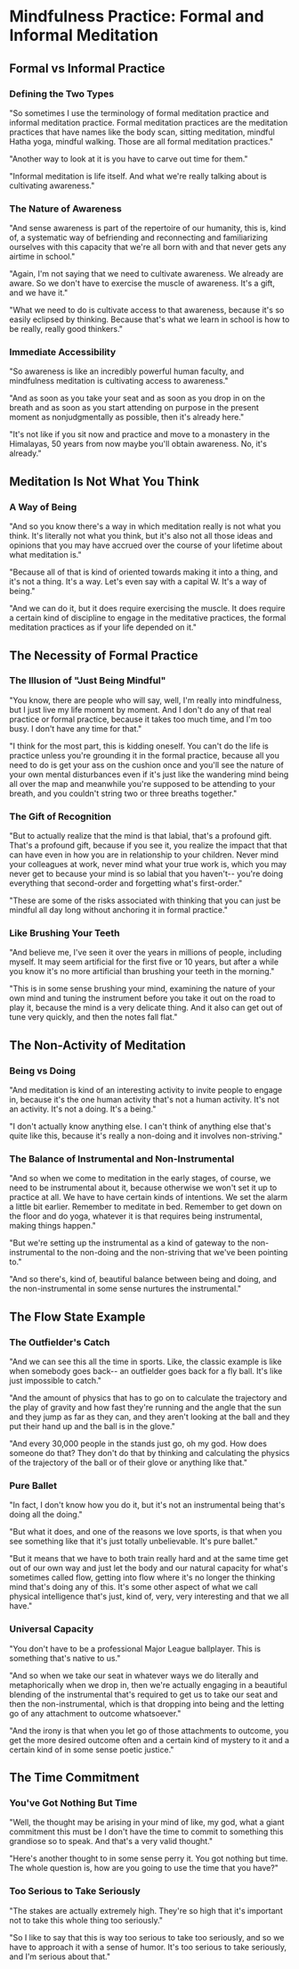 # Mindfulness Practice: Formal and Informal Meditation

## Formal vs Informal Practice

### Defining the Two Types

"So sometimes I use the terminology of formal meditation practice and informal meditation practice. Formal meditation practices are the meditation practices that have names like the body scan, sitting meditation, mindful Hatha yoga, mindful walking. Those are all formal meditation practices."

"Another way to look at it is you have to carve out time for them."

"Informal meditation is life itself. And what we're really talking about is cultivating awareness."

### The Nature of Awareness

"And sense awareness is part of the repertoire of our humanity, this is, kind of, a systematic way of befriending and reconnecting and familiarizing ourselves with this capacity that we're all born with and that never gets any airtime in school."

"Again, I'm not saying that we need to cultivate awareness. We already are aware. So we don't have to exercise the muscle of awareness. It's a gift, and we have it."

"What we need to do is cultivate access to that awareness, because it's so easily eclipsed by thinking. Because that's what we learn in school is how to be really, really good thinkers."

### Immediate Accessibility

"So awareness is like an incredibly powerful human faculty, and mindfulness meditation is cultivating access to awareness."

"And as soon as you take your seat and as soon as you drop in on the breath and as soon as you start attending on purpose in the present moment as nonjudgmentally as possible, then it's already here."

"It's not like if you sit now and practice and move to a monastery in the Himalayas, 50 years from now maybe you'll obtain awareness. No, it's already."

## Meditation Is Not What You Think

### A Way of Being

"And so you know there's a way in which meditation really is not what you think. It's literally not what you think, but it's also not all those ideas and opinions that you may have accrued over the course of your lifetime about what meditation is."

"Because all of that is kind of oriented towards making it into a thing, and it's not a thing. It's a way. Let's even say with a capital W. It's a way of being."

"And we can do it, but it does require exercising the muscle. It does require a certain kind of discipline to engage in the meditative practices, the formal meditation practices as if your life depended on it."

## The Necessity of Formal Practice

### The Illusion of "Just Being Mindful"

"You know, there are people who will say, well, I'm really into mindfulness, but I just live my life moment by moment. And I don't do any of that real practice or formal practice, because it takes too much time, and I'm too busy. I don't have any time for that."

"I think for the most part, this is kidding oneself. You can't do the life is practice unless you're grounding it in the formal practice, because all you need to do is get your ass on the cushion once and you'll see the nature of your own mental disturbances even if it's just like the wandering mind being all over the map and meanwhile you're supposed to be attending to your breath, and you couldn't string two or three breaths together."

### The Gift of Recognition

"But to actually realize that the mind is that labial, that's a profound gift. That's a profound gift, because if you see it, you realize the impact that that can have even in how you are in relationship to your children. Never mind your colleagues at work, never mind what your true work is, which you may never get to because your mind is so labial that you haven't-- you're doing everything that second-order and forgetting what's first-order."

"These are some of the risks associated with thinking that you can just be mindful all day long without anchoring it in formal practice."

### Like Brushing Your Teeth

"And believe me, I've seen it over the years in millions of people, including myself. It may seem artificial for the first five or 10 years, but after a while you know it's no more artificial than brushing your teeth in the morning."

"This is in some sense brushing your mind, examining the nature of your own mind and tuning the instrument before you take it out on the road to play it, because the mind is a very delicate thing. And it also can get out of tune very quickly, and then the notes fall flat."

## The Non-Activity of Meditation

### Being vs Doing

"And meditation is kind of an interesting activity to invite people to engage in, because it's the one human activity that's not a human activity. It's not an activity. It's not a doing. It's a being."

"I don't actually know anything else. I can't think of anything else that's quite like this, because it's really a non-doing and it involves non-striving."

### The Balance of Instrumental and Non-Instrumental

"And so when we come to meditation in the early stages, of course, we need to be instrumental about it, because otherwise we won't set it up to practice at all. We have to have certain kinds of intentions. We set the alarm a little bit earlier. Remember to meditate in bed. Remember to get down on the floor and do yoga, whatever it is that requires being instrumental, making things happen."

"But we're setting up the instrumental as a kind of gateway to the non-instrumental to the non-doing and the non-striving that we've been pointing to."

"And so there's, kind of, beautiful balance between being and doing, and the non-instrumental in some sense nurtures the instrumental."

## The Flow State Example

### The Outfielder's Catch

"And we can see this all the time in sports. Like, the classic example is like when somebody goes back-- an outfielder goes back for a fly ball. It's like just impossible to catch."

"And the amount of physics that has to go on to calculate the trajectory and the play of gravity and how fast they're running and the angle that the sun and they jump as far as they can, and they aren't looking at the ball and they put their hand up and the ball is in the glove."

"And every 30,000 people in the stands just go, oh my god. How does someone do that? They don't do that by thinking and calculating the physics of the trajectory of the ball or of their glove or anything like that."

### Pure Ballet

"In fact, I don't know how you do it, but it's not an instrumental being that's doing all the doing."

"But what it does, and one of the reasons we love sports, is that when you see something like that it's just totally unbelievable. It's pure ballet."

"But it means that we have to both train really hard and at the same time get out of our own way and just let the body and our natural capacity for what's sometimes called flow, getting into flow where it's no longer the thinking mind that's doing any of this. It's some other aspect of what we call physical intelligence that's just, kind of, very, very interesting and that we all have."

### Universal Capacity

"You don't have to be a professional Major League ballplayer. This is something that's native to us."

"And so when we take our seat in whatever ways we do literally and metaphorically when we drop in, then we're actually engaging in a beautiful blending of the instrumental that's required to get us to take our seat and then the non-instrumental, which is that dropping into being and the letting go of any attachment to outcome whatsoever."

"And the irony is that when you let go of those attachments to outcome, you get the more desired outcome often and a certain kind of mystery to it and a certain kind of in some sense poetic justice."

## The Time Commitment

### You've Got Nothing But Time

"Well, the thought may be arising in your mind of like, my god, what a giant commitment this must be I don't have the time to commit to something this grandiose so to speak. And that's a very valid thought."

"Here's another thought to in some sense perry it. You got nothing but time. The whole question is, how are you going to use the time that you have?"

### Too Serious to Take Seriously

"The stakes are actually extremely high. They're so high that it's important not to take this whole thing too seriously."

"So I like to say that this is way too serious to take too seriously, and so we have to approach it with a sense of humor. It's too serious to take seriously, and I'm serious about that."